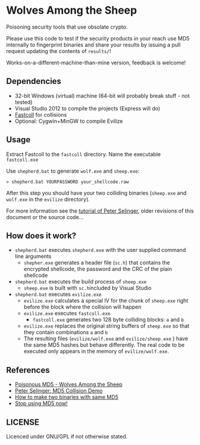 Wolves Among the Sheep
======================

Poisoning security tools that use obsolate crypto.

Please use this code to test if the security products in your reach use MD5 internally to fingerprint binaries and share your results by issuing a pull request updating the contents of `results/`!

Works-on-a-different-machine-than-mine version, feedback is welcome!

Dependencies
------------

* 32-bit Windows (virtual) machine (64-bit will probably break stuff - not tested)
* Visual Studio 2012 to compile the projects (Express will do)
* [Fastcoll](https://www.win.tue.nl/hashclash/) for collisions
* Optional: Cygwin+MinGW to compile Evilize

Usage
-----

Extract Fastcoll to the `fastcoll` directory. Name the executable `fastcoll.exe`

Use `shepherd.bat` to generate `wolf.exe` and `sheep.exe`:

```
> shepherd.bat YOURPASSWORD your_shellcode.raw
```

After this step you should have your two colliding binaries (`sheep.exe` and `wolf.exe` in the `evilize` directory).

For more information see the [tutorial of Peter Selinger](http://www.mathstat.dal.ca/~selinger/md5collision/), older revisions of this document or the source code...

How does it work?
-----------------

* `shepherd.bat` executes `shepherd.exe` with the user supplied command line arguments
  * `shepher.exe` generates a header file (`sc.h`) that contains the encrypted shellcode, the password and the CRC of the plain shellcode
* `shepherd.bat` executes the build process of `sheep.exe`
  * `sheep.exe` is built with `sc.h`included by Visual Studio
* `shepherd.bat` executes `evilize.exe`
  * `evilize.exe` calculates a special IV for the chunk of `sheep.exe` right before the block where the collision will happen
  * `evilize.exe` executes `fastcoll.exe`
     * `fastcoll.exe` generates two 128 byte colliding blocks: `a` and `b`
  * `evilize.exe` replaces the original string buffers of `sheep.exe` so that they contain combinations `a` and `b`
  * The resulting files (`evilize/wolf.exe` and `evilize/sheep.exe` ) have the same MD5 hashes but behave differently. The real code to be executed only appears in the memory of `evilize/wolf.exe`.


References
----------

* [Poisonous MD5 - Wolves Among the Sheep](http://blog.silentsignal.eu/2015/05/29/poisonous-md5-wolves-among-the-sheep/)
* [Peter Selinger: MD5 Collision Demo](http://www.mathstat.dal.ca/~selinger/md5collision/)
* [How to make two binaries with same MD5](http://natmchugh.blogspot.co.uk/2015/05/how-to-make-two-binaries-with-same-md5.html)
* [Stop using MD5 now!](http://jumpespjump.blogspot.hu/2014/03/stop-using-md-5-now.html)

LICENSE
-------

Licenced under GNU/GPL if not otherwise stated.

